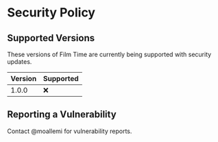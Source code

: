 # Security Policy

## Supported Versions

These versions of Film Time are currently being supported with security updates.

| Version | Supported          |
| ------- | ------------------ |
|  1.0.0  | :x:                |

## Reporting a Vulnerability

Contact @moallemi for vulnerability reports.
